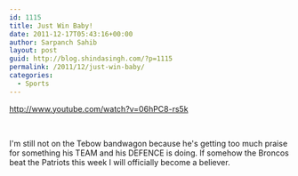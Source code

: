 ```yaml
---
id: 1115
title: Just Win Baby!
date: 2011-12-17T05:43:16+00:00
author: Sarpanch Sahib
layout: post
guid: http://blog.shindasingh.com/?p=1115
permalink: /2011/12/just-win-baby/
categories:
  - Sports
---
```

http://www.youtube.com/watch?v=06hPC8-rs5k

&nbsp;

I'm still not on the Tebow bandwagon because he's getting too much praise for something his TEAM and his DEFENCE is doing. If somehow the Broncos beat the Patriots this week I will officially become a believer.